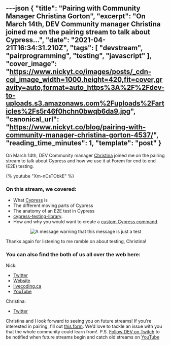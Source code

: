 ---json
{
  "title": "Pairing with Community Manager Christina Gorton",
  "excerpt": "On March 14th, DEV Community manager Christina joined me on the pairing stream to talk about Cypress...",
  "date": "2021-04-21T16:34:31.210Z",
  "tags": [
    "devstream",
    "pairprogramming",
    "testing",
    "javascript"
  ],
  "cover_image": "https://www.nickyt.co/images/posts/_cdn-cgi_image_width=1000,height=420,fit=cover,gravity=auto,format=auto_https%3A%2F%2Fdev-to-uploads.s3.amazonaws.com%2Fuploads%2Farticles%2Fs5r46f0hchn0bwqb6da9.jpg",
  "canonical_url": "https://www.nickyt.co/blog/pairing-with-community-manager-christina-gorton-4537/",
  "reading_time_minutes": 1,
  "template": "post"
}
---

On <time datetime="2021-04-14">March 14th</time>, DEV Community manager [Christina](https://dev.to/coffeecraftcode) joined me on the pairing stream to talk about Cypress and how we use it at Forem for end to end (E2E) testing.

{% youtube "Xm-nCsTObkE" %}

### On this stream, we covered:

* What [Cypress](https://docs.cypress.io/) is
* The different moving parts of Cypress
* The anatomy of an E2E test in Cypress
* [cypress-testing-library](https://testing-library.com/docs/cypress-testing-library/intro/).
* How and why you would want to create a [custom Cypress command](https://docs.cypress.io/api/cypress-api/custom-commands).

<center>

![A message warning that this message is just a test](https://media.giphy.com/media/SQiQu6lbG8bn2/giphy.gif)

</center>

Thanks again for listening to me ramble on about testing, Christina!

### You can also find the both of us all over the web here:

Nick:

* [Twitter](https://twitter.com/nickytonline)
* [Website](https://iamdeveloper.com/)
* [livecoding.ca](https://livecoding.ca)
* [YouTube](https://youtube.iamdeveloper.com)

Christina:

* [Twitter](https://twitter.com/coffeecraftcode)

Christina and I look forward to seeing you on future streams! If you're interested in pairing, fill out [this form](https://iamdeveloper.com/pair). We’d love to tackle an issue with you that the whole community could learn from!.
P.S. [Follow DEV on Twitch](https://twitch.tv/thepracticaldev) to be notified when future streams begin and catch old streams on [YouTube](https://www.youtube.com/c/thepracticaldevteam)
